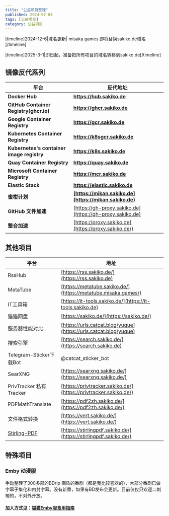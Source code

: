 ```yaml
---
title: "公益项目整理"
published: 2024-07-04
tags: [公益项目]
category: 公益项目
---
```


\[timeline\]2024-12-6|域名更新| misaka.games 即将替换sakiko.de域名\[/timeline\]

\[timeline\]2025-3-1|即日起，准备把所有项目的域名转移到sakiko.de\[/timeline\]

## 镜像反代系列

| 平台 | 反代地址 |
| --- | --- |
| **Docker Hub** | **https://hub.sakiko.de** |
| **GitHub Container Registry(ghcr.io)** | **https://ghcr.sakiko.de** |
| **Google Container Registry** | **https://gcr.sakiko.de** |
| **Kubernetes Container Registry** | **https://k8sgcr.sakiko.de** |
| **Kubernetes's container image registry** | **https://k8s.sakiko.de** |
| **Quay Container Registry** | **https://quay.sakiko.de** |
| **Microsoft Container Registry** | **https://mcr.sakiko.de** |
| **Elastic Stack** | **https://elastic.sakiko.de** |
| **蜜柑计划** | **[https://mikan.sakiko.de](https://mikan.sakiko.de)** |
| **GitHub 文件加速** | [https://gh-proxy.sakiko.de](https://gh-proxy.sakiko.de) |
| **整合加速** | [https://proxy.sakiko.de](https://proxy.sakiko.de/) |

## 其他项目

| 平台 | 地址 |
| --- | --- |
| RssHub | [https://rss.sakiko.de/](https://rss.sakiko.de) |
| MetaTube | [https://metatube.sakiko.de/](https://metatube.misaka.games/) |
| IT工具箱 | [https://it-tools.sakiko.de/](https://it-tools.sakiko.de) |
| 猫猫网盘 | [https://sakiko.de/](https://sakiko.de/) |
| 服务器性能对比 | [https://urls.catcat.blog/yuque](https://urls.catcat.blog/yuque) |
| 搜索引擎 | [https://search.sakiko.de/](https://search.sakiko.de) |
| Telegram-Sticker下载Bot | @catcat\_sticker\_bot |
| SearXNG | [https://searxng.sakiko.de/](https://searxng.sakiko.de/) |
| PrivTracker 私有Tracker | [https://privtracker.sakiko.de/](https://privtracker.sakiko.de/) |
| PDFMathTranslate | [https://pdf2zh.sakiko.de/](https://pdf2zh.sakiko.de/) |
| 文件格式转换 | [https://vert.sakiko.de/](https://vert.sakiko.de/) |
| [Stirling-PDF](https://github.com/Stirling-Tools/Stirling-PDF) | [https://stirlingpdf.sakiko.de/](https://stirlingpdf.sakiko.de/) |

## 特殊项目

### Emby 动漫服

手动整理了300多部的BDrip 画质的番剧（都是我比较喜欢的），大部分番剧已做字幕子集化和内封字幕。没有新番，如果有BD发布会更新。目前仅仅只欢迎二刺螈的，不对外开放。

#### 加入方式见：[猫猫Emby服食用指南](https://catcat.blog/catcat-emby.html)

<picture>
    <source srcset="https://s3.catcat.blog/images/2024/07/image-1.avif" type="image/avif">
    <source srcset="https://s3.catcat.blog/images/2024/07/image-1.webp" type="image/webp">
    <img src="https://s3.catcat.blog/images/2024/07/image-1.jpg" alt="" loading="lazy">
</picture>

<picture>
    <source srcset="https://s3.catcat.blog/images/2024/07/image-2.avif" type="image/avif">
    <source srcset="https://s3.catcat.blog/images/2024/07/image-2.webp" type="image/webp">
    <img src="https://s3.catcat.blog/images/2024/07/image-2.jpg" alt="" loading="lazy">
</picture>

<picture>
    <source srcset="https://s3.catcat.blog/images/2024/07/image-3.avif" type="image/avif">
    <source srcset="https://s3.catcat.blog/images/2024/07/image-3.webp" type="image/webp">
    <img src="https://s3.catcat.blog/images/2024/07/image-3.jpg" alt="" loading="lazy">
</picture>

<picture>
    <source srcset="https://s3.catcat.blog/images/2024/07/image-4.avif" type="image/avif">
    <source srcset="https://s3.catcat.blog/images/2024/07/image-4.webp" type="image/webp">
    <img src="https://s3.catcat.blog/images/2024/07/image-4.jpg" alt="" loading="lazy">
</picture>
